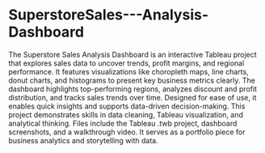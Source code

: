 # SuperstoreSales---Analysis-Dashboard
The Superstore Sales Analysis Dashboard is an interactive Tableau project that explores sales data to uncover trends, profit margins, and regional performance. It features visualizations like choropleth maps, line charts, donut charts, and histograms to present key business metrics clearly. The dashboard highlights top-performing regions, analyzes discount and profit distribution, and tracks sales trends over time. Designed for ease of use, it enables quick insights and supports data-driven decision-making. This project demonstrates skills in data cleaning, Tableau visualization, and analytical thinking. Files include the Tableau .twb project, dashboard screenshots, and a walkthrough video. It serves as a portfolio piece for business analytics and storytelling with data.


